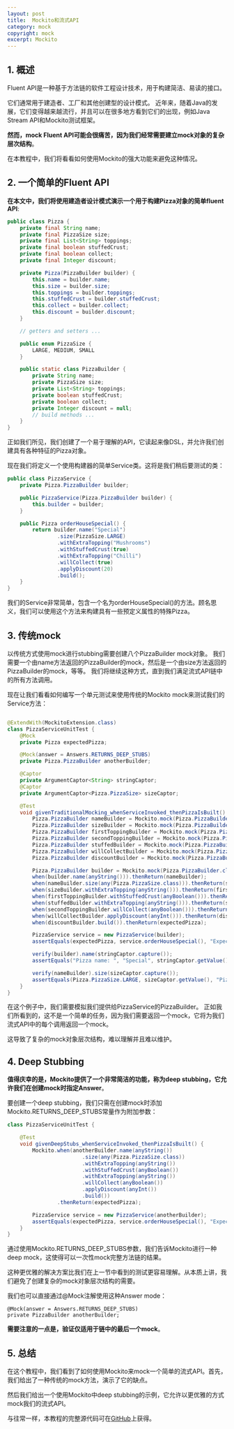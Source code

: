 ```yaml
---
layout: post
title:  Mockito和流式API
category: mock
copyright: mock
excerpt: Mockito
---
```


## 1. 概述

Fluent API是一种基于方法链的软件工程设计技术，用于构建简洁、易读的接口。

它们通常用于建造者、工厂和其他创建型的设计模式。
近年来，随着Java的发展，它们变得越来越流行，并且可以在很多地方看到它们的出现，例如Java Stream API和Mockito测试框架。

**然而，mock Fluent API可能会很痛苦，因为我们经常需要建立mock对象的复杂层次结构**。

在本教程中，我们将看看如何使用Mockito的强大功能来避免这种情况。

## 2. 一个简单的Fluent API

**在本文中，我们将使用建造者设计模式演示一个用于构建Pizza对象的简单fluent API**:

```java
public class Pizza {
    private final String name;
    private final PizzaSize size;
    private final List<String> toppings;
    private final boolean stuffedCrust;
    private final boolean collect;
    private final Integer discount;

    private Pizza(PizzaBuilder builder) {
        this.name = builder.name;
        this.size = builder.size;
        this.toppings = builder.toppings;
        this.stuffedCrust = builder.stuffedCrust;
        this.collect = builder.collect;
        this.discount = builder.discount;
    }

    // getters and setters ...

    public enum PizzaSize {
        LARGE, MEDIUM, SMALL
    }

    public static class PizzaBuilder {
        private String name;
        private PizzaSize size;
        private List<String> toppings;
        private boolean stuffedCrust;
        private boolean collect;
        private Integer discount = null;
        // build methods ...
    }
}
```

正如我们所见，我们创建了一个易于理解的API，它读起来像DSL，并允许我们创建具有各种特征的Pizza对象。

现在我们将定义一个使用构建器的简单Service类。这将是我们稍后要测试的类：

```java
public class PizzaService {
    private Pizza.PizzaBuilder builder;

    public PizzaService(Pizza.PizzaBuilder builder) {
        this.builder = builder;
    }

    public Pizza orderHouseSpecial() {
        return builder.name("Special")
                .size(PizzaSize.LARGE)
                .withExtraTopping("Mushrooms")
                .withStuffedCrust(true)
                .withExtraTopping("Chilli")
                .willCollect(true)
                .applyDiscount(20)
                .build();
    }
}
```

我们的Service非常简单，包含一个名为orderHouseSpecial()的方法。顾名思义，我们可以使用这个方法来构建具有一些预定义属性的特殊Pizza。

## 3. 传统mock

以传统方式使用mock进行stubbing需要创建八个PizzaBuilder mock对象。
我们需要一个由name方法返回的PizzaBuilder的mock，然后是一个由size方法返回的PizzaBuilder的mock，等等。
我们将继续这种方式，直到我们满足流式API链中的所有方法调用。

现在让我们看看如何编写一个单元测试来使用传统的Mockito mock来测试我们的Service方法：

```java

@ExtendWith(MockitoExtension.class)
class PizzaServiceUnitTest {
    @Mock
    private Pizza expectedPizza;

    @Mock(answer = Answers.RETURNS_DEEP_STUBS)
    private Pizza.PizzaBuilder anotherBuilder;

    @Captor
    private ArgumentCaptor<String> stringCaptor;
    @Captor
    private ArgumentCaptor<Pizza.PizzaSize> sizeCaptor;

    @Test
    void givenTraditionalMocking_whenServiceInvoked_thenPizzaIsBuilt() {
        Pizza.PizzaBuilder nameBuilder = Mockito.mock(Pizza.PizzaBuilder.class);
        Pizza.PizzaBuilder sizeBuilder = Mockito.mock(Pizza.PizzaBuilder.class);
        Pizza.PizzaBuilder firstToppingBuilder = Mockito.mock(Pizza.PizzaBuilder.class);
        Pizza.PizzaBuilder secondToppingBuilder = Mockito.mock(Pizza.PizzaBuilder.class);
        Pizza.PizzaBuilder stuffedBuilder = Mockito.mock(Pizza.PizzaBuilder.class);
        Pizza.PizzaBuilder willCollectBuilder = Mockito.mock(Pizza.PizzaBuilder.class);
        Pizza.PizzaBuilder discountBuilder = Mockito.mock(Pizza.PizzaBuilder.class);

        Pizza.PizzaBuilder builder = Mockito.mock(Pizza.PizzaBuilder.class);
        when(builder.name(anyString())).thenReturn(nameBuilder);
        when(nameBuilder.size(any(Pizza.PizzaSize.class))).thenReturn(sizeBuilder);
        when(sizeBuilder.withExtraTopping(anyString())).thenReturn(firstToppingBuilder);
        when(firstToppingBuilder.withStuffedCrust(anyBoolean())).thenReturn(stuffedBuilder);
        when(stuffedBuilder.withExtraTopping(anyString())).thenReturn(secondToppingBuilder);
        when(secondToppingBuilder.willCollect(anyBoolean())).thenReturn(willCollectBuilder);
        when(willCollectBuilder.applyDiscount(anyInt())).thenReturn(discountBuilder);
        when(discountBuilder.build()).thenReturn(expectedPizza);

        PizzaService service = new PizzaService(builder);
        assertEquals(expectedPizza, service.orderHouseSpecial(), "Expected Pizza");

        verify(builder).name(stringCaptor.capture());
        assertEquals("Pizza name: ", "Special", stringCaptor.getValue());

        verify(nameBuilder).size(sizeCaptor.capture());
        assertEquals(Pizza.PizzaSize.LARGE, sizeCaptor.getValue(), "Pizza size: ");
    }
}
```

在这个例子中，我们需要模拟我们提供给PizzaService的PizzaBuilder。
正如我们所看到的，这不是一个简单的任务，因为我们需要返回一个mock，它将为我们流式API中的每个调用返回一个mock。

这导致了复杂的mock对象层次结构，难以理解并且难以维护。

## 4. Deep Stubbing

**值得庆幸的是，Mockito提供了一个非常简洁的功能，称为deep stubbing，它允许我们在创建mock时指定Answer**。

要创建一个deep stubbing，我们只需在创建mock时添加Mockito.RETURNS_DEEP_STUBS常量作为附加参数：

```java
class PizzaServiceUnitTest {

    @Test
    void givenDeepStubs_whenServiceInvoked_thenPizzaIsBuilt() {
        Mockito.when(anotherBuilder.name(anyString())
                        .size(any(Pizza.PizzaSize.class))
                        .withExtraTopping(anyString())
                        .withStuffedCrust(anyBoolean())
                        .withExtraTopping(anyString())
                        .willCollect(anyBoolean())
                        .applyDiscount(anyInt())
                        .build())
                .thenReturn(expectedPizza);

        PizzaService service = new PizzaService(anotherBuilder);
        assertEquals(expectedPizza, service.orderHouseSpecial(), "Expected Pizza");
    }
}
```

通过使用Mockito.RETURNS_DEEP_STUBS参数，我们告诉Mockito进行一种deep mock，这使得可以一次性mock完整方法链的结果。

这种更优雅的解决方案比我们在上一节中看到的测试更容易理解。从本质上讲，我们避免了创建复杂的mock对象层次结构的需要。

我们也可以直接通过@Mock注解使用这种Answer mode：

```text
@Mock(answer = Answers.RETURNS_DEEP_STUBS)
private PizzaBuilder anotherBuilder;
```

**需要注意的一点是，验证仅适用于链中的最后一个mock**。

## 5. 总结

在这个教程中，我们看到了如何使用Mockito来mock一个简单的流式API。首先，我们给出了一种传统的mock方法，演示了它的缺点。

然后我们给出一个使用Mockito中deep stubbing的示例，它允许以更优雅的方式mock我们的流式API。

与往常一样，本教程的完整源代码可在[GitHub](https://github.com/tuyucheng7/taketoday-tutorial4j/tree/master/software.test/mockito-1)上获得。